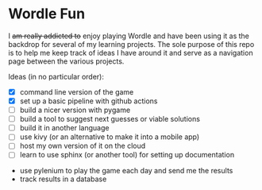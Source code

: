 # Wordle Fun

I ~~am really addicted to~~ enjoy playing Wordle and have been using it as the backdrop for several of my learning projects. The sole purpose of this repo is to help me keep track of ideas I have around it and serve as a navigation page between the various projects.

Ideas (in no particular order):

- [x] command line version of the game
- [x] set up a basic pipeline with github actions
- [ ] build a nicer version with pygame
- [ ] build a tool to suggest next guesses or viable solutions
- [ ] build it in another language 
- [ ] use kivy (or an alternative to make it into a mobile app)
- [ ] host my own version of it on the cloud
- [ ] learn to use sphinx (or another tool) for setting up documentation
- use pylenium to play the game each day and send me the results
- track results in a database
